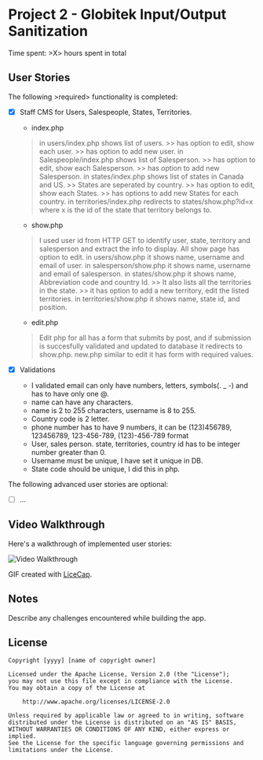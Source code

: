 # Project 2 - Globitek Input/Output Sanitization

Time spent: >X> hours spent in total

## User Stories

The following >required> functionality is completed:

- [x] Staff CMS for Users, Salespeople, States, Territories.
    * index.php 
    > in users/index.php shows list of users.
        >> has option to edit, show each user.
        >> has option to add new user.
    > in Salespeople/index.php shows list of Salesperson.
        >> has option to edit, show each Salesperson.
        >> has option to add new Salesperson.
     > in states/index.php shows list of states in Canada and US.
        >> States are seperated by country.
        >> has option to edit, show each States.
        >> has options to add new States for each country.
     > in territories/index.php redirects to states/show.php?id=x where x is the id of the state that territory belongs to.
    
    * show.php 
    > I used user id from HTTP GET to identify user, state, territory and salesperson and extract the info to display.
    > All show page has option to edit.
    > in users/show.php it shows name, username and email of user.
    > in salesperson/show.php it shows name, username and email of salesperson.
    > in states/show.php it shows name, Abbreviation code  and country Id.
        >> It also lists all the territories in the state.
        >> it has option to add a new territory, edit the listed territories.
    > in territories/show.php it shows name, state id, and position.
    * edit.php
    > Edit php for all has a form that submits by post, and if submission is succesfully validated and updated to database it redirects to show.php.
    > new.php
    > similar to edit it has form with required values.
- [x] Validations
    * I validated email can only have numbers, letters, symbols(. _ -) and has to have only one @. 
    * name can have any characters.
    * name is 2 to 255 characters, username is 8 to 255.
    * Country code is 2 letter.
    * phone number has to have 9 numbers, it can be (123)456789, 123456789, 123-456-789, (123)-456-789 format
    * User, sales person. state, territories, country id has to be integer number greater than 0.
    * Username must be unique, I have set it unique in DB.
    * State code should be unique, I did this in php.

The following advanced user stories are optional:

- [ ] ...

## Video Walkthrough

Here's a walkthrough of implemented user stories:

<img src='http://i.imgur.com/link/to/your/gif/file.gif' title='Video Walkthrough' width='' alt='Video Walkthrough' />

GIF created with [LiceCap](http://www.cockos.com/licecap/).

## Notes

Describe any challenges encountered while building the app.

## License

    Copyright [yyyy] [name of copyright owner]

    Licensed under the Apache License, Version 2.0 (the "License");
    you may not use this file except in compliance with the License.
    You may obtain a copy of the License at

        http://www.apache.org/licenses/LICENSE-2.0

    Unless required by applicable law or agreed to in writing, software
    distributed under the License is distributed on an "AS IS" BASIS,
    WITHOUT WARRANTIES OR CONDITIONS OF ANY KIND, either express or implied.
    See the License for the specific language governing permissions and
    limitations under the License.
